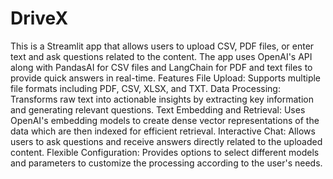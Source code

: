 # DriveX
This is a Streamlit app that allows users to upload CSV, PDF files, or enter text and ask questions related to the content. The app uses OpenAI's API along with PandasAI for CSV files and LangChain for PDF and text files to provide quick answers in real-time.
Features
File Upload: Supports multiple file formats including PDF, CSV, XLSX, and TXT.
Data Processing: Transforms raw text into actionable insights by extracting key information and generating relevant questions.
Text Embedding and Retrieval: Uses OpenAI's embedding models to create dense vector representations of the data which are then indexed for efficient retrieval.
Interactive Chat: Allows users to ask questions and receive answers directly related to the uploaded content.
Flexible Configuration: Provides options to select different models and parameters to customize the processing according to the user's needs.
